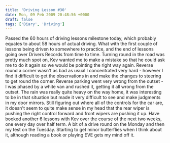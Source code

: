 ```yaml
---
title: 'Driving Lesson #30'
date: Mon, 09 Feb 2009 20:48:56 +0000
draft: false
tags: ['Diary', 'Driving']
---
```


Passed the 60 hours of driving lessons milestone today, which probably equates to about 58 hours of actual driving. What with the first couple of lessons being driven to somewhere to practice, and the end of lessons going over Drivers Records from time to time. Turning round in the road was pretty much spot on, Kev wanted me to make a mistake so that he could ask me to do it again so we would be pointing the right way again. Reverse round a corner wasn't as bad as usual I concentrated very hard - however I find it difficult to get the observations in and make the changes to steering to get round the corner. Reverse parking went very wrong from the outset - I was phased by a white van and rushed it, getting it all wrong from the outset. The rain was really quite heavy on the way home, it was interesting to be in that situation but made it very difficult to see and make judgments in my door mirrors. Still figuring out where all of the controls for the car are, it doesn't seem to quite make sense in my head that the rear wiper is pushing the right control forward and front wipers are pushing it up. Have booked another 6 lessons with Kev over the course of the next two weeks, one every day over half term. A bit of a drive round on the Monday and then my test on the Tuesday. Starting to get minor butterflies when I think about it, although reading a book or playing EVE gets my mind off it.